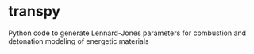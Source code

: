 # transpy
Python code to generate Lennard-Jones parameters for combustion and detonation modeling of energetic materials 

